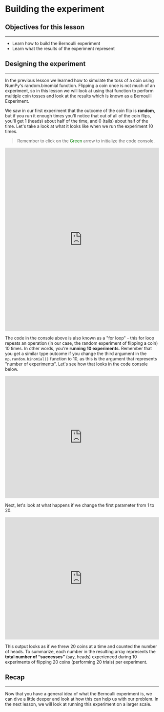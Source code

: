  # Building the experiment

 ## Objectives for this lesson

 ***

 - Learn how to build the Bernoulli experiment
 - Learn what the results of the experiment represent
 
 ## Designing the experiment

 *** 

 In the previous lesson we learned how to simulate the toss of a coin using NumPy's random.binomial function.  Flipping a coin once is not much of an experiment, so in this lesson we will look at using that function to perform multiple coin tosses and look at the results which is known as a Bernoulli Experiment.
 
 We saw in our first experiment that the outcome of the coin flip is **random**, but if you run it enough times you'll notice that out of all of the coin flips, you'll get 1 (heads) about half of the time, and 0 (tails) about half of the time.  Let's take a look at what it looks like when we run the experiment 10 times.
 >Remember to click on the <a style="color: green">Green</a> arrow to initialize the code console.

 <iframe height="600px" width="100%" src="https://repl.it/@DSExperience/Bernoulli2?lite=true" scrolling="no" frameborder="no" allowtransparency="true" allowfullscreen="no" sandbox="allow-forms allow-pointer-lock allow-popups allow-same-origin allow-scripts allow-modals"></iframe>

 The code in the console above is also known as a "for loop" - this for loop repeats an operation (in our case, the random experiment of flipping a coin) 10 times. In other words, you're **running 10 experiments**. Remember that you get a similar type outcome if you change the third argument in the `np.random.binomial()` function to 10, as this is the argument that represents "number of experiments". Let's see how that looks in the code console below.

<iframe height="400px" width="100%" src="https://repl.it/@DSExperience/Bernoulli3?lite=true" scrolling="no" frameborder="no" allowtransparency="true" allowfullscreen="no" sandbox="allow-forms allow-pointer-lock allow-popups allow-same-origin allow-scripts allow-modals"></iframe>

Next, let's look at what happens if we change the first parameter from 1 to 20.

<iframe height="400px" width="100%" src="https://repl.it/@DSExperience/Bernoulli4?lite=true" scrolling="no" frameborder="no" allowtransparency="true" allowfullscreen="no" sandbox="allow-forms allow-pointer-lock allow-popups allow-same-origin allow-scripts allow-modals"></iframe>

This output looks as if we threw 20 coins at a time and counted the number of heads. 
To summarize, each number in the resulting array represents the **total number of “successes”** (say, heads) experienced during 10 experiments of flipping 20 coins (performing 20 trials) per experiment.

## Recap

***

Now that you have a general idea of what the Bernoulli experiment is, we can dive a little deeper and look at how this can help us with our problem.  In the next lesson, we will look at running this experiment on a larger scale.